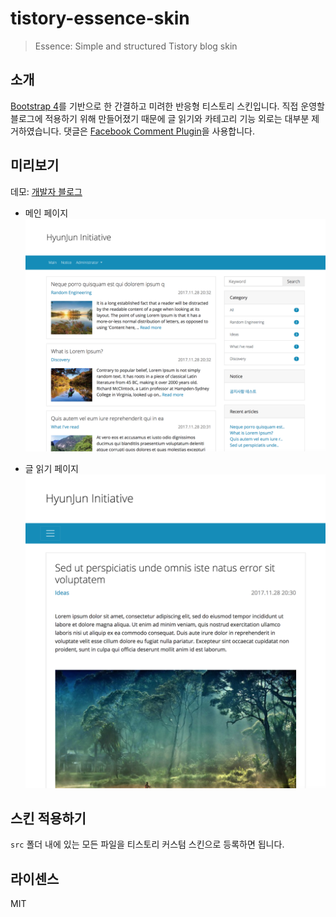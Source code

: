# tistory-essence-skin

> Essence: Simple and structured Tistory blog skin

## 소개
[Bootstrap 4](https://getbootstrap.com)를 기반으로 한 간결하고 미려한 반응형 티스토리 스킨입니다. 직접 운영할 블로그에 적용하기 위해 만들어졌기 때문에 글 읽기와 카테고리 기능 외로는 대부분 제거하였습니다. 댓글은 [Facebook Comment Plugin](https://developers.facebook.com/docs/plugins/comments/)을 사용합니다.

## 미리보기

데모: [개발자 블로그](http://hyunjun.org)

- 메인 페이지
![preview](src/preview.png)


- 글 읽기 페이지
![preview2](src/preview2.png)


## 스킨 적용하기
`src` 폴더 내에 있는 모든 파일을 티스토리 커스텀 스킨으로 등록하면 됩니다. 

## 라이센스
MIT